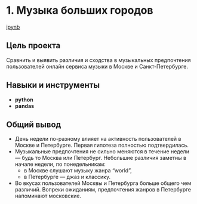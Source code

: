 # 1. Музыка больших городов

[ipynb](https://github.com/annaberezhneva/Portfolio/blob/main/Yandex%20music%20project/yandex%20music%20project.ipynb)

## Цель проекта

Сравнить и выявить различия и сходства в музыкальных предпочтения пользователей онлайн сервиса музыки в Москве и Санкт-Петербурге.



## Навыки и инструменты

- **python**
- **pandas**

## 

## Общий вывод

- День недели по-разному влияет на активность пользователей в Москве и Петербурге.
Первая гипотеза полностью подтвердилась.
- Музыкальные предпочтения не сильно меняются в течение недели — будь то Москва или Петербург. Небольшие различия заметны в начале недели, по понедельникам:
    - в Москве слушают музыку жанра “world”,
    - в Петербурге — джаз и классику.
- Во вкусах пользователей Москвы и Петербурга больше общего чем различий. Вопреки ожиданиям, предпочтения жанров в Петербурге напоминают московские.

